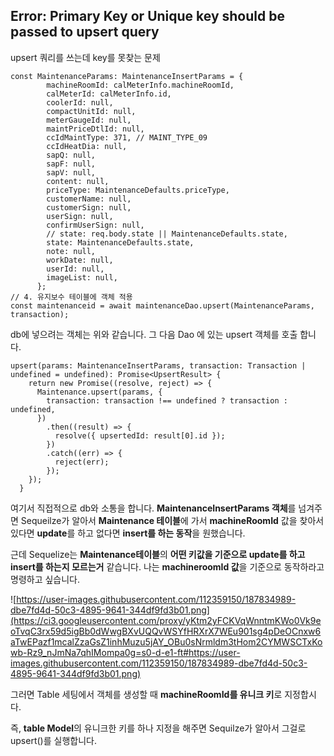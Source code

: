 ## **Error: Primary Key or Unique key should be passed to upsert query**

upsert 쿼리를 쓰는데 key를 못찾는 문제

```
const MaintenanceParams: MaintenanceInsertParams = {
        machineRoomId: calMeterInfo.machineRoomId,
        calMeterId: calMeterInfo.id,
        coolerId: null,
        compactUnitId: null,
        meterGaugeId: null,
        maintPriceDtlId: null,
        ccIdMaintType: 371, // MAINT_TYPE_09
        ccIdHeatDia: null,
        sapQ: null,
        sapF: null,
        sapV: null,
        content: null,
        priceType: MaintenanceDefaults.priceType,
        customerName: null,
        customerSign: null,
        userSign: null,
        confirmUserSign: null,
        // state: req.body.state || MaintenanceDefaults.state,
        state: MaintenanceDefaults.state,
        note: null,
        workDate: null,
        userId: null,
        imageList: null,
      };
// 4. 유지보수 테이블에 객체 적용
const maintenanceid = await maintenanceDao.upsert(MaintenanceParams, transaction);
```

db에 넣으려는 객체는 위와 같습니다. 그 다음 Dao 에 있는 upsert 객체를 호출 합니다.

```
upsert(params: MaintenanceInsertParams, transaction: Transaction | undefined = undefined): Promise<UpsertResult> {
    return new Promise((resolve, reject) => {
      Maintenance.upsert(params, {
        transaction: transaction !== undefined ? transaction : undefined,
      })
        .then((result) => {
          resolve({ upsertedId: result[0].id });
        })
        .catch((err) => {
          reject(err);
        });
    });
  }
```

여기서 직접적으로 db와 소통을 합니다. **MaintenanceInsertParams 객체**를 넘겨주면 Sequeilze가 알아서 **Maintenance 테이블**에 가서 **machineRoomId** 값을 찾아서 있다면 **update**를 하고 없다면 **insert를 하는 동작**을 원했습니다.

근데 Sequelize는 **Maintenance테이블**의 **어떤 키값을 기준으로 update를 하고 insert를 하는지 모르는거** 같습니다. 나는 **machineroomId 값**을 기준으로 동작하라고 명령하고 싶습니다.

![https://user-images.githubusercontent.com/112359150/187834989-dbe7fd4d-50c3-4895-9641-344df9fd3b01.png](https://ci3.googleusercontent.com/proxy/yKtm2yFCKVqWnntmKWo0Vk9eoTvqC3rx59d5igBb0dWwgBXvUQQvWSYfHRXrX7WEu901sg4pDeOCnxw6aTwEPazf1mcalZzaGsZ1inhMuzu5jAY_OBu0sNrmldm3tHom2CYMWSCTxKowb-Rz9_nJmNa7qhIMompa0g=s0-d-e1-ft#https://user-images.githubusercontent.com/112359150/187834989-dbe7fd4d-50c3-4895-9641-344df9fd3b01.png)

그러면 Table 세팅에서 객체를 생성할 때 **machineRoomId를 유니크 키**로 지정합시다.

즉, **table Model**의 유니크한 키를 하나 지정을 해주면 Sequilze가 알아서 그걸로 upsert()를 실행합니다.